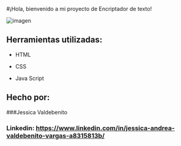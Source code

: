 #¡Hola, bienvenido a mi proyecto de Encriptador de texto!

![imagen]()

## Herramientas utilizadas:

* HTML

* CSS

* Java Script

## Hecho por:

###Jessica Valdebenito

### Linkedin: https://www.linkedin.com/in/jessica-andrea-valdebenito-vargas-a8315813b/

